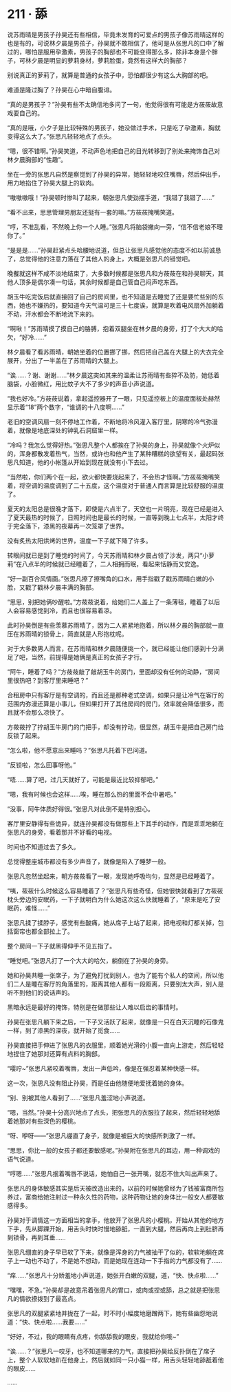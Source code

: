 # 211 · 舔

说苏雨晴是男孩子孙昊还有些相信，毕竟未发育的可爱点的男孩子像苏雨晴这样的也是有的，可说林夕晨是男孩子，孙昊就不敢相信了，他可是从张思凡的口中了解过的，哪怕是服用孕激素，男孩子的胸部也不可能变得那么多，除非本身是个胖子，可林夕晨是明显的萝莉身材，萝莉脸蛋，竟然有这样大的胸部？

别说真正的萝莉了，就算是普通的女孩子中，恐怕都很少有这么大胸部的吧。

难道是隆过胸了？孙昊在心中暗自腹诽。

“真的是男孩子？”孙昊有些不太确信地多问了一句，他觉得很有可能是方莜莜故意戏耍自己的。

“真的是哦，小夕子是比较特殊的男孩子，她没做过手术，只是吃了孕激素，胸就变得这么大了。”张思凡轻轻地点了点头。

“嗯，很不错啊。”孙昊笑道，不动声色地把自己的目光转移到了别处来掩饰自己对林夕晨胸部的“性趣”。

坐在一旁的张思凡自然是察觉到了孙昊的异常，她轻轻地咬住嘴唇，然后伸出手，用力地掐住了孙昊大腿上的软肉。

“嗷嗷嗷哦！”孙昊顿时惨叫了起来，朝张思凡使劲摆手道，“我错了我错了……”

“看不出来，思思管理男朋友还挺有一套的嘛。”方莜莜掩嘴笑道。

“哼，不准乱看，不然晚上你一个人睡。”张思凡将脑袋撇向一旁，“信不信老娘不理你了。”

“是是是……”孙昊赶紧点头哈腰地说道，但总让张思凡感觉他的态度不如以前诚恳了，总觉得他的注意力落在了其他人的身上，大概是张思凡的错觉吧。

晚餐就这样不咸不淡地结束了，大多数时候都是张思凡和方莜莜在和孙昊聊天，其他人顶多是偶尔凑一句话，其余时候都是自己管自己闷声吃东西。

胡玉牛吃完饭后就直接回了自己的房间里，也不知道是去睡觉了还是要忙些别的东西，她也不嫌热的，要知道今天气温可是三十七度诶，就算是吹着电风扇外加躺着不动，汗水都会不断地流下来的。

“啊啾！”苏雨晴摸了摸自己的胳膊，抱着双腿坐在林夕晨的身旁，打了个大大的哈欠，“好冷……”

林夕晨看了看苏雨晴，朝她坐着的位置挪了挪，然后把自己盖在大腿上的大衣完全展开，分出了一半盖在了苏雨晴的大腿上。

“诶……？谢、谢谢……”林夕晨这突如其来的温柔让苏雨晴有些猝不及防，她低着脑袋，小脸微红，用比蚊子大不了多少的声音小声说道。

“我也好冷。”方莜莜说着，拿起遥控器开了一眼，只见遥控板上的温度面板处赫然显示着“18”两个数字，“谁调的十八度啊……”

老旧的空调风扇一刻不停地工作着，不断地将冷风灌入客厅里，阴寒的冷气弥漫着，就像是地底深处的钟乳石洞窟里一样。

“冷吗？我怎么觉得好热。”张思凡整个人都挨在了孙昊的身上，孙昊就像个火炉似的，浑身都散发着热气，当然，或许也和他产生了某种糟糕的欲望有关，最起码张思凡知道，他的小帐篷从开始到现在就没有小下去过。

“当然啦，你们两个在一起，欲火都快要烧起来了，不会热才怪啊。”方莜莜掩嘴笑着，将空调的温度调到了二十五度，这个温度对于普通人而言算是比较舒服的温度了。

夏天的太阳总是很晚才落下，即使是六点半了，天空也一片明亮，现在已经是进入了夏天最热的时候了，日照时间也是最长的时候，一直等到晚上七点半，太阳才终于完全落下，漆黑的夜幕再一次笼罩了世界。

没有炙热太阳烘烤的世界，温度一下子就下降了许多。

转眼间就已是到了睡觉的时间了，今天苏雨晴和林夕晨占领了沙发，两只“小萝莉”在八点半的时候就已经睡着了，二人相拥而眠，看起来恬静而又安逸。

“好一副百合风情画。”张思凡擦了擦嘴角的口水，用手指戳了戳苏雨晴白嫩的小脸，又戳了戳林夕晨丰满的胸部。

“思思，别把她俩吵醒啦。”方莜莜说着，给她们二人盖上了一条薄毯，睡着了以后人会容易感觉到冷，而且也很容易着凉。

此时孙昊倒是有些羡慕苏雨晴了，因为二人紧紧地抱着，所以林夕晨的胸部就一直压在苏雨晴的锁骨上，简直就是人形抱枕呢。

对于大多数男人而言，在苏雨晴和林夕晨随便挑一个，就已经能让他们感到十分满足了吧，当然，前提得是她俩是真正的女孩子才行。

“阿牛，睡着了吗？”方莜莜敲了敲胡玉牛的房门，里面却没有任何的动静，“房间里很热吧？到客厅里来睡吧？”

合租房中只有客厅是有空调的，而且还是那种老式空调，如果只是让冷气在客厅的范围内弥漫还算是小事儿，但如果打开了其他房间的房门，效率就会降低很多，而且就不会那么凉快了。

方莜莜拧了拧胡玉牛房门的门把手，却没有拧动，很显然，胡玉牛是把自己房门给反锁了起来。

“怎么啦，他不愿意出来睡吗？”张思凡托着下巴问道。

“反锁啦，怎么回事呀他。”

“唔……算了吧，过几天就好了，可能是最近比较抑郁吧。”

“嗯，我有时候也会这样……唉，睡在那么热的里面不会中暑吧。”

“没事，阿牛体质好得很。”张思凡对此倒不是特别担心。

客厅里安静得有些诡异，就连孙昊都没有做那些上下其手的动作，而是乖乖地躺在张思凡的身旁，看着那并不好看的电视。

时间也不知道过去了多久。

总觉得整座城市都没有多少声音了，就像是陷入了睡梦一般。

张思凡忽然坐起来，朝方莜莜看了一眼，发现她呼吸均匀，显然是已经睡着了。

“咦，莜莜什么时候这么容易睡着了？”张思凡有些奇怪，但她很快就看到了方莜莜枕头旁边的安眠药，一下子就明白为什么她这次这么快就睡着了，“原来是吃了安眠药，难怪……”

张思凡揉了揉脖子，感觉有些酸痛，她从席子上站了起来，把电视和灯都关掉，包括窗帘也都全部拉上了。

整个房间一下子就黑得伸手不见五指了。

“睡觉吧。”张思凡打了一个大大的哈欠，躺倒在了孙昊的身旁。

她和孙昊共睡一张席子，为了避免打扰到别人，也为了能有个私人的空间，所以他们二人是睡在客厅的角落里的，距离其他人都有一段距离，只要别太大声，别人是听不到他们的说话声的。

黑暗永远是最好的掩饰，特别是在做那些让人难以启齿的事情时。

孙昊在张思凡躺下来之后，一下子又活跃了起来，就像是一只在白天沉睡的石像鬼一样，到了漆黑的深夜，就开始了觅食……

孙昊直接把手伸进了张思凡的衣服里，顺着她光滑的小腹一直向上游走，然后轻轻地捏住了她那对还算有点料的胸部。

“嘤咛~”张思凡紧咬着嘴唇，发出一声低吟，像是在强忍着某种快感一样。

这一次，张思凡没有阻止孙昊，而是任由他随便地爱抚着她的身体。

“别、别被其他人看到了……”张思凡羞涩地小声说道。

“嗯，当然。”孙昊十分高兴地点了点头，把张思凡的衣服拉了起来，然后轻轻地舔着她那对有些深色的樱桃。

“呀、咿呀——”张思凡绷直了身子，就像是被巨大的快感所刺激了一样。

“思思，你比一般的女孩子都还要敏感呢。”孙昊附在张思凡的耳边，用一种调戏的语气说道。

“哼嗯……”张思凡抿着嘴唇不说话，她怕自己一张开嘴，就忍不住大叫出声来了。

张思凡的身体敏感其实是后天被改造出来的，以前的时候她曾经为了钱被富商所包养过，富商给她注射过一种永久性的药物，这种药物让她的身体比一般女人都要敏感得多。

孙昊对于调情这一方面相当的拿手，他放开了张思凡的小樱桃，开始从其他的地方下手，先从脚踝开始，用舌头时快时慢地舔舐，一直到大腿，然后再向上到肚脐再到锁骨，再到耳垂……

张思凡绷直的身子早已软了下来，就像是浑身的力气被抽干了似的，软软地躺在席子上一动也不动了，不是她不想动，而是她现在连动一下手指的力气都没有了……

“痒……”张思凡十分娇羞地小声说道，她张开白嫩的双腿，道，“快、快点啦……”

“嘿嘿，不急。”孙昊却是故意吊着张思凡的胃口，或肉或捏或舔，总之就是把张思凡的情欲撩拨到了最高点。

张思凡的双腿紧紧地并拢在了一起，时不时小幅度地磨蹭两下，她有些幽怨地说道：“快、快点啦……我要……”

“好好，不过，我的眼睛有点疼，你舔舔我的眼皮，我就给你哦~”

“诶……？”张思凡一咬牙，也不知道哪来的力气，直接把孙昊给反扑倒在了席子上，整个人软软地趴在他身上，然后就如同一只小猫一样，用舌头轻轻地舔舐着他的眼皮……

……
